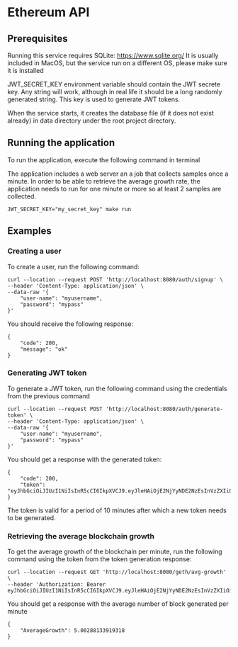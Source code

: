 # Ethereum API

## Prerequisites

Running this service requires SQLite: https://www.sqlite.org/
It is usually included in MacOS, but the service run on a different OS, please make sure it is installed

JWT_SECRET_KEY environment variable should contain the JWT secrete key. Any string will work, although in real life
it should be a long randomly generated string. This key is used to generate JWT tokens.

When the service starts, it creates the database file (if it does not exist already) in data directory under the root
project directory.

## Running the application
To run the application, execute the following command in terminal

The application includes a web server an a job that collects samples once a minute. In order to be able to retrieve the
average growth rate, the application needs to run for one minute or more so at least 2 samples are collected.

```
JWT_SECRET_KEY="my_secret_key" make run
```
## Examples

### Creating a user

To create a user, run the following command:

```shell
curl --location --request POST 'http://localhost:8080/auth/signup' \
--header 'Content-Type: application/json' \
--data-raw '{
    "user-name": "myusername",
    "password": "mypass"
}'
```

You should receive the following response:

```shell
{
    "code": 200,
    "message": "ok"
}
```

### Generating JWT token

To generate a JWT token, run the following command using the credentials from the previous command

```shell
curl --location --request POST 'http://localhost:8080/auth/generate-token' \
--header 'Content-Type: application/json' \
--data-raw '{
    "user-name": "myusername",
    "password": "mypass"
}'
```

You should get a response with the generated token:

```shell
{
    "code": 200,
    "token": "eyJhbGciOiJIUzI1NiIsInR5cCI6IkpXVCJ9.eyJleHAiOjE2NjYyNDE2NzEsInVzZXIiOiJteXVzZXJuYW1lIn0.wC5Hgeg91Tlaoxgpoa4SrOKq7nIeOTAlF01KIEIQEFQ"
}
```

The token is valid for a period of 10 minutes after which a new token needs to be generated.

### Retrieving the average blockchain growth

To get the average growth of the blockchain per minute, run the following command using the token from the token generation response:

```shell
curl --location --request GET 'http://localhost:8080/geth/avg-growth' \
--header 'Authorization: Bearer eyJhbGciOiJIUzI1NiIsInR5cCI6IkpXVCJ9.eyJleHAiOjE2NjYyNDE2NzEsInVzZXIiOiJteXVzZXJuYW1lIn0.wC5Hgeg91Tlaoxgpoa4SrOKq7nIeOTAlF01KIEIQEFQ'
```

You should get a response with the average number of block generated per minute
```shell
{
    "AverageGrowth": 5.00288133919318
}
```
